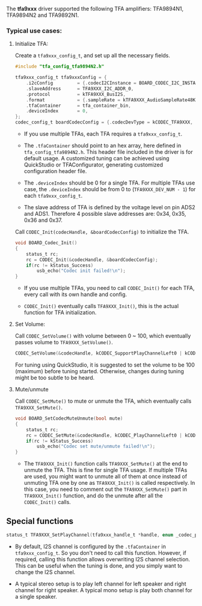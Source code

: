 The **tfa9xxx** driver supported the following TFA amplifiers: TFA9894N1, TFA9894N2 and TFA9892N1.

### Typical use cases:

1. Initialize TFA:

	Create a `tfa9xxx_config_t`, and set up all the necessary fields. 

	```C
	#include "tfa_config_tfa9894N2.h"

	tfa9xxx_config_t tfa9xxxConfig = {
        .i2cConfig         = {.codecI2CInstance = BOARD_CODEC_I2C_INSTANCE, .codecI2CSourceClock = 19000000U},
        .slaveAddress      = TFA9XXX_I2C_ADDR_0,
        .protocol          = kTFA9XXX_BusI2S,
        .format            = {.sampleRate = kTFA9XXX_AudioSampleRate48KHz, .bitWidth = kTFA9XXX_AudioBitWidth16bit},
        .tfaContainer      = tfa_container_bin,
        .deviceIndex       = 0,
	};
	codec_config_t boardCodecConfig = {.codecDevType = kCODEC_TFA9XXX, .codecDevConfig = &tfa9xxxConfig};
	```
	- If you use multiple TFAs, each TFA requires a `tfa9xxx_config_t`. 

	- The `.tfaContainer` should point to an hex array, here defined in `tfa_config_tfa9894N2.h`. This header file included in the driver is for default usage. A customized tuning can be achieved using QuickStudio or TFAConfigurator, generating customized configuration header file. 
	
	- The `.deviceIndex` should be 0 for a single TFA. For multiple TFAs use case, the `.deviceIndex` should be from 0 to (`TFA9XXX_DEV_NUM - 1`) for each `tfa9xxx_config_t`.

	- The slave address of TFA is defined by the voltage level on pin ADS2 and ADS1. Therefore 4 possible slave addresses are: 0x34, 0x35, 0x36 and 0x37.

	Call `CODEC_Init(codecHandle, &boardCodecConfig)` to initialize the TFA.  

	```C
	void BOARD_Codec_Init()
	{
		status_t rc;
		rc = CODEC_Init(&codecHandle, &boardCodecConfig);
		if(rc != kStatus_Success)
			usb_echo("Codec init failed!\n");
	}
	```

	- If you use multiple TFAs, you need to call `CODEC_Init()` for each TFA, every call with its own handle and config.
  
	- `CODEC_Init()` eventually calls `TFA9XXX_Init()`, this is the actual function for TFA initialization.

2. Set Volume:
   
	Call `CODEC_SetVolume()` with volume between 0 ~ 100, which eventually passes volume to `TFA9XXX_SetVolume()`.

	```C
	CODEC_SetVolume(&codecHandle, kCODEC_SupportPlayChannelLeft0 | kCODEC_SupportPlayChannelRight0, volume);
	```

	For tuning using QuickStudio, it is suggested to set the volume to be 100 (maximum) before tuning started. Otherwise, changes during tuning might be too subtle to be heard. 

	
3. Mute/unmute
   
	Call `CODEC_SetMute()` to mute or unmute the TFA, which eventually calls `TFA9XXX_SetMute()`.
	```C
	void BOARD_SetCodecMuteUnmute(bool mute)
	{
		status_t rc;
		rc = CODEC_SetMute(&codecHandle, kCODEC_PlayChannelLeft0 | kCODEC_PlayChannelRight0, mute);
		if(rc != kStatus_Success)
			usb_echo("Codec set mute/unmute failed!\n");
	}
	```
	- The `TFA9XXX_Init()` function calls `TFA9XXX_SetMute()` at the end to unmute the TFA. This is fine for single TFA usage. If multiple TFAs are used, you might want to unmute all of them at once instead of unmuting TFA one by one as `TFA9XXX_Init()` is called respectively. In this case, you need to comment out the `TFA9XXX_SetMute()` part in `TFA9XXX_Init()` function, and do the unmute after all the `CODEC_Init()` calls. 

## Special functions

```C
status_t TFA9XXX_SetPlayChannel(tfa9xxx_handle_t *handle, enum _codec_play_channel playChannel);
```

- By default, I2S channel is configured by the `.tfaContainer` in `tfa9xxx_config_t`. So you don't need to call this function. However, if required, calling this function allows overwriting I2S channel selection. This can be useful when the tuning is done, and you simply want to change the I2S channel.

- A typical stereo setup is to play left channel for left speaker and right channel for right speaker. A typical mono setup is play both channel for a single speaker.

